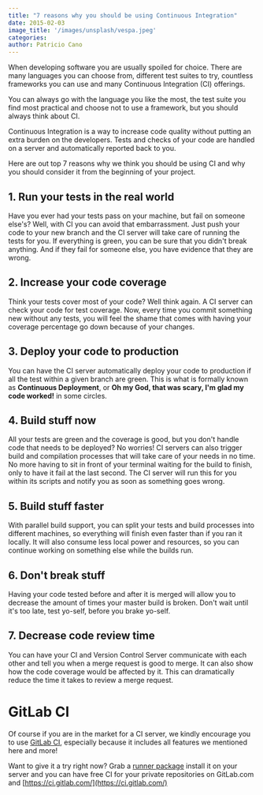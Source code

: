 ```yaml
---
title: "7 reasons why you should be using Continuous Integration"
date: 2015-02-03
image_title: '/images/unsplash/vespa.jpeg'
categories:
author: Patricio Cano
---
```


When developing software you are usually spoiled for choice. There are many languages you can choose from, different
test suites to try, countless frameworks you can use and many Continuous Integration (CI) offerings.

You can always go with the language you like the most, the test suite you find most practical and choose not to use a
framework, but you should always think about CI.

Continuous Integration is a way to increase code quality without putting an extra burden on the developers.
Tests and checks of your code are handled on a server and automatically reported back to you.

Here are out top 7 reasons why we think you should be using CI and why you should consider it from the beginning of your
project.

<!-- more -->

## 1. Run your tests in the real world

Have you ever had your tests pass on your machine, but fail on someone else's? Well, with CI you can avoid that embarrassment.
Just push your code to your new branch and the CI server will take care of running the tests for you. If everything is
green, you can be sure that you didn't break anything. And if they fail for someone else, you have evidence that they
are wrong.

## 2. Increase your code coverage

Think your tests cover most of your code? Well think again. A CI server can check your code
for test coverage. Now, every time you commit something new without any tests,
you will feel the shame that comes with having your coverage percentage go down because of your changes.

## 3. Deploy your code to production

You can have the CI server automatically deploy your code to production if all the test within a given branch are green.
This is what is formally known as **Continuous Deployment**, or **Oh my God, that was scary, I'm glad my code worked!**
in some circles.

## 4. Build stuff now

All your tests are green and the coverage is good, but you don't handle code that needs to be deployed? No worries! CI
servers can also trigger build and compilation processes that will take care of your needs in no time. No more having to
sit in front of your terminal waiting for the build to finish, only to have it fail at the last second. The CI server will
run this for you within its scripts and notify you as soon as something goes wrong.

## 5. Build stuff faster

With parallel build support, you can split your tests and build processes into different machines, so everything will
finish even faster than if you ran it locally. It will also consume less local power and resources, so you can continue
working on something else while the builds run.

## 6. Don't break stuff

Having your code tested before and after it is merged will allow you to decrease the amount of times your master build
is broken. Don't wait until it's too late, test yo-self, before you brake yo-self.

## 7. Decrease code review time

You can have your CI and Version Control Server communicate with each other and tell you when a merge request is
good to merge. It can also show how the code coverage would be affected by it. This can dramatically reduce the time
it takes to review a merge request.

# GitLab CI

Of course if you are in the market for a CI server, we kindly encourage you to use [GitLab CI](https://about.gitlab.com/gitlab-ci/),
especially because it includes all features we mentioned here and more!

Want to give it a try right now? Grab a [runner package](https://gitlab.com/gitlab-org/omnibus-gitlab-runner/blob/master/doc/install/README.md)
install it on your server and you can have free CI for your private repositories on GitLab.com and [https://ci.gitlab.com/](https://ci.gitlab.com/)
